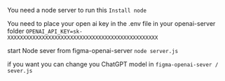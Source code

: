 You need a node server to run this 
`Install node` 

You need to place your open ai key in the .env file in your openai-server folder
`OPENAI_API_KEY=sk-XXXXXXXXXXXXXXXXXXXXXXXXXXXXXXXXXXXXXXXXXXXXXXXX`

start Node sever from figma-openai-server
`node server.js`

if you want you can change you ChatGPT model in 
`figma-openai-sever / sever.js`



